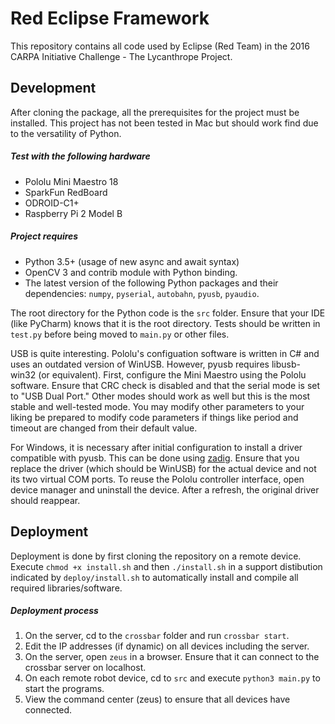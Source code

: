 # Red Eclipse Framework

This repository contains all code used by Eclipse (Red Team) in the 2016 CARPA Initiative Challenge - The Lycanthrope Project.

## Development

After cloning the package, all the prerequisites for the project must be installed. This project has not been tested in Mac but should work find due to the versatility of Python.

##### Test with the following hardware
- Pololu Mini Maestro 18
- SparkFun RedBoard
- ODROID-C1+
- Raspberry Pi 2 Model B

##### Project requires
- Python 3.5+ (usage of new async and await syntax)
- OpenCV 3 and contrib module with Python binding.
- The latest version of the following Python packages and their dependencies: `numpy`, `pyserial`, `autobahn`, `pyusb`, `pyaudio`.

The root directory for the Python code is the `src` folder. Ensure that your IDE (like PyCharm) knows that it is the root directory. Tests should be written in `test.py` before being moved to `main.py` or other files.

USB is quite interesting. Pololu's configuation software is written in C# and uses an outdated version of WinUSB. However, pyusb requires libusb-win32 (or equivalent). First, configure the Mini Maestro using the Pololu software. Ensure that CRC check is disabled and that the serial mode is set to "USB Dual Port." Other modes should work as well but this is the most stable and well-tested mode. You may modify other parameters to your liking be prepared to modify code parameters if things like period and timeout are changed from their default value.

For Windows, it is necessary after initial configuration to install a driver compatible with pyusb. This can be done using [zadig](http://zadig.akeo.ie/). Ensure that you replace the driver (which should be WinUSB) for the actual device and not its two virtual COM ports. To reuse the Pololu controller interface, open device manager and uninstall the device. After a refresh, the original driver should reappear. 

## Deployment

Deployment is done by first cloning the repository on a remote device. Execute `chmod +x install.sh` and then `./install.sh` in a support distibution indicated by `deploy/install.sh` to automatically install and compile all required libraries/software.

##### Deployment process
1. On the server, cd to the `crossbar` folder and run `crossbar start`.
2. Edit the IP addresses (if dynamic) on all devices including the server.
3. On the server, open `zeus` in a browser. Ensure that it can connect to the crossbar server on localhost.
4. On each remote robot device, cd to `src` and execute `python3 main.py` to start the programs.
5. View the command center (zeus) to ensure that all devices have connected.
